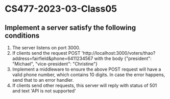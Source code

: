 # CS477-2023-03-Class05
## Implement a server satisfy the following conditions
1. The server listens on port 3000.
2. If clients send the request POST 'http://localhost:3000/voters/thao?address=fairfield&phone=6411234567
    with the body {"president": "Michael", "vice-president": "Christine"}
3. Implement a middleware to ensure the above POST request will have a valid phone number, which contains 10 digits. In case the error happens, send that to an error handler.
4. If clients send other requests, this server will reply with status of 501 and text 'API is not supported'